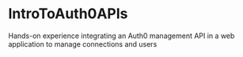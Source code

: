 # IntroToAuth0APIs
Hands-on experience integrating an Auth0 management API in a web application to manage connections and users
